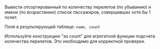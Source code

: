 Вывести отсортированный по количеству перелетов (по убыванию) и имени (по возрастанию) список пассажиров, совершивших хотя бы 1 полет.

Поля в результирующей таблице:
`name, count`

Используйте конструкцию "as count" для агрегатной функции подсчета количества перелетов. Это необходимо для корректной проверки.